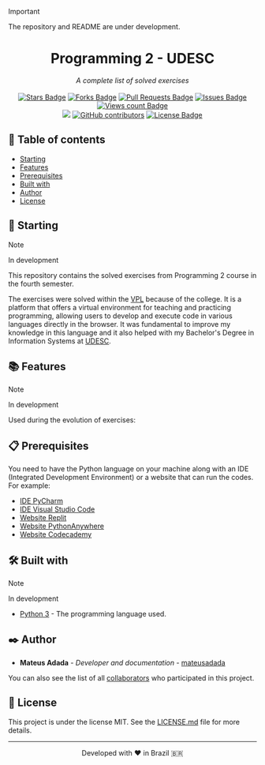 > [!IMPORTANT]
> The repository and README are under development.

<h1 align="center">Programming 2 - UDESC</h1>
<div align="center"><i>A complete list of solved exercises</i><br><br>
<a href="https://github.com/mateusadada/pro2-udesc/stargazers"><img src="https://img.shields.io/github/stars/mateusadada/pro2-udesc" alt="Stars Badge"/></a>
<a href="https://github.com/mateusadada/pro2-udesc/network/members"><img src="https://img.shields.io/github/forks/mateusadada/pro2-udesc" alt="Forks Badge"/></a>
<a href="https://github.com/mateusadada/pro2-udesc/pulls"><img src="https://img.shields.io/github/issues-pr/mateusadada/pro2-udesc" alt="Pull Requests Badge"/></a>
<a href="https://github.com/mateusadada/pro2-udesc/issues"><img src="https://img.shields.io/github/issues/mateusadada/pro2-udesc" alt="Issues Badge"/></a>
<a href="https://github.com/mateusadada/pro2-udesc"><img src="https://komarev.com/ghpvc/?username=pro2-udesc&color=447ff7&label=views" alt="Views count Badge"/></a>
<br><a href="https://mateusadada.github.io/pro2-udesc" target="blank"><img src="https://img.shields.io/website?url=https%3A%2F%2Fmateusadada.github.io%2Fpro2-udesc&logo=github" /></a>
<a href="https://github.com/mateusadada/pro2-udesc/graphs/contributors"><img alt="GitHub contributors" src="https://img.shields.io/github/contributors/mateusadada/pro2-udesc?color=2b9348"></a>
<a href="https://github.com/mateusadada/pro2-udesc/blob/main/LICENSE"><img src="https://img.shields.io/github/license/mateusadada/pro2-udesc?color=2b9348" alt="License Badge"/></a>
</div>

## 📜 Table of contents

- [Starting](#-starting)
- [Features](#-features)
- [Prerequisites](#-prerequisites)
- [Built with](#️-built-with)
- [Author](#️-author)
- [License](#-license)

## 🚀 Starting

> [!NOTE]
> In development

This repository contains the solved exercises from Programming 2 course in the fourth semester.

The exercises were solved within the [VPL](https://vpl.dis.ulpgc.es/) because of the college. It is a platform that offers a virtual environment for teaching and practicing programming, allowing users to develop and execute code in various languages directly in the browser. It was fundamental to improve my knowledge in this language and it also helped with my Bachelor's Degree in Information Systems at [UDESC](https://www.udesc.br/).

## 📚 Features

> [!NOTE]
> In development

Used during the evolution of exercises:

## 📋 Prerequisites

You need to have the Python language on your machine along with an IDE (Integrated Development Environment) or a website that can run the codes. For example:

* [IDE PyCharm](https://www.jetbrains.com/pycharm/)
* [IDE Visual Studio Code](https://code.visualstudio.com/)
* [Website Replit](https://replit.com/)
* [Website PythonAnywhere](https://www.pythonanywhere.com/)
* [Website Codecademy](https://www.codecademy.com/)

## 🛠️ Built with

> [!NOTE]
> In development

* [Python 3](https://www.python.org/) - The programming language used.

## ✒️ Author

* **Mateus Adada** - *Developer and documentation* - [mateusadada](https://github.com/mateusadada)

You can also see the list of all [collaborators](https://github.com/mateusadada/pro2-udesc/graphs/contributors) who participated in this project.

## 📄 License

This project is under the license MIT. See the [LICENSE.md](https://github.com/mateusadada/pro2-udesc/blob/main/LICENSE) file for more details.

<hr><p align="center">Developed with ❤️ in Brazil 🇧🇷</p>
